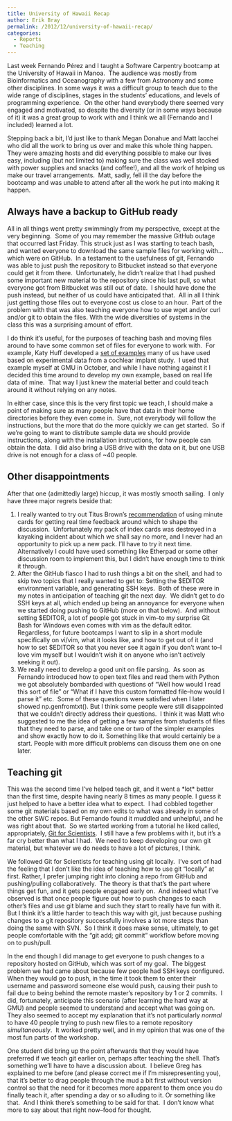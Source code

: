 ```yaml
---
title: University of Hawaii Recap
author: Erik Bray
permalink: /2012/12/university-of-hawaii-recap/
categories:
  - Reports
  - Teaching
---
```

Last week Fernando Pérez and I taught a Software Carpentry bootcamp at the University of Hawaii in Manoa.  The audience was mostly from Bioinformatics and Oceanography with a few from Astronomy and some other disciplines. In some ways it was a difficult group to teach due to the wide range of disciplines, stages in the students&#8217; educations, and levels of programming experience.  On the other hand everybody there seemed very engaged and motivated, so despite the diversity (or in some ways because of it) it was a great group to work with and I think we all (Fernando and I included) learned a lot.

Stepping back a bit, I&#8217;d just like to thank Megan Donahue and Matt Iacchei who did all the work to bring us over and make this whole thing happen.  They were amazing hosts and did everything possible to make our lives easy, including (but not limited to) making sure the class was well stocked with power supplies and snacks (and coffee!), and all the work of helping us make our travel arrangements.  Matt, sadly, fell ill the day before the bootcamp and was unable to attend after all the work he put into making it happen.

## Always have a backup to GitHub ready

All in all things went pretty swimmingly from my perspective, except at the very beginning.  Some of you may remember the massive GitHub outage that occurred last Friday. This struck just as I was starting to teach bash, and wanted everyone to download the same sample files for working with&#8230;which were on GitHub.  In a testament to the usefulness of git, Fernando was able to just push the repository to Bitbucket instead so that everyone could get it from there.  Unfortunately, he didn&#8217;t realize that I had pushed some important new material to the repository since his last pull, so what everyone got from Bitbucket was still out of date.  I should have done the push instead, but neither of us could have anticipated that.  All in all I think just getting those files out to everyone cost us close to an hour.  Part of the problem with that was also teaching everyone how to use wget and/or curl and/or git to obtain the files. With the wide diversities of systems in the class this was a surprising amount of effort.

I do think it&#8217;s useful, for the purposes of teaching bash and moving files around to have some common set of files for everyone to work with.  For example, Katy Huff developed a [set of examples][1] many of us have used based on experimental data from a cochlear implant study.  I used that example myself at GMU in October, and while I have nothing against it I decided this time around to develop my own example, based on real life data of mine.  That way I just knew the material better and could teach around it without relying on any notes.

In either case, since this is the very first topic we teach, I should make a point of making sure as many people have that data in their home directories before they even come in.  Sure, not everybody will follow the instructions, but the more that do the more quickly we can get started.  So if we&#8217;re going to want to distribute sample data we should provide instructions, along with the installation instructions, for how people can obtain the data.  I did also bring a USB drive with the data on it, but one USB drive is not enough for a class of ~40 people.

## Other disappointments

After that one (admittedly large) hiccup, it was mostly smooth sailing.  I only have three major regrets beside that:

1.  I really wanted to try out Titus Brown&#8217;s [recommendation][2] of using minute cards for getting real time feedback around which to shape the discussion.  Unfortunately my pack of index cards was destroyed in a kayaking incident about which we shall say no more, and I never had an opportunity to pick up a new pack. I&#8217;ll have to try it next time. Alternatively I could have used something like Etherpad or some other discussion room to implement this, but I didn&#8217;t have enough time to think it through.
2.  After the GitHub fiasco I had to rush things a bit on the shell, and had to skip two topics that I really wanted to get to: Setting the $EDITOR environment variable, and generating SSH keys.  Both of these were in my notes in anticipation of teaching git the next day.  We didn&#8217;t get to do SSH keys at all, which ended up being an annoyance for everyone when we started doing pushing to GitHub (more on that below).  And without setting $EDITOR, a lot of people got stuck in vim&#8211;to my surprise Git Bash for Windows even comes with vim as the default editor.  Regardless, for future bootcamps I want to slip in a short module specifically on vi/vim, what it looks like, and how to get out of it (and how to set $EDITOR so that you never see it again if you don&#8217;t want to&#8211;I love vim myself but I wouldn&#8217;t wish it on anyone who isn&#8217;t actively seeking it out).
3.  We really need to develop a good unit on file parsing.  As soon as Fernando introduced how to open text files and read them with Python we got absolutely bombarded with questions of &#8220;Well how would I read this sort of file&#8221; or &#8220;What if I have this custom formatted file&#8211;how would I parse it&#8221; etc.  Some of these questions were satisfied when I later showed np.genfromtxt(). But I think some people were still disappointed that we couldn&#8217;t directly address their questions.  I think it was Matt who suggested to me the idea of getting a few samples from students of files that they need to parse, and take one or two of the simpler examples and show exactly how to do it. Something like that would certainly be a start. People with more difficult problems can discuss them one on one later.

## Teaching git

This was the second time I&#8217;ve helped teach git, and it went a \*lot\* better than the first time, despite having nearly 8 times as many people. I guess it just helped to have a better idea what to expect.  I had cobbled together some git materials based on my own edits to what was already in some of the other SWC repos. But Fernando found it muddled and unhelpful, and he was right about that.  So we started working from a tutorial he liked called, appropriately, [Git for Scientists][3].  I still have a few problems with it, but it&#8217;s a far cry better than what I had.  We need to keep developing our own git material, but whatever we do needs to have a lot of pictures, I think.

We followed Git for Scientists for teaching using git locally.  I&#8217;ve sort of had the feeling that I don&#8217;t like the idea of teaching how to use git &#8220;locally&#8221; at first. Rather, I prefer jumping right into cloning a repo from GitHub and pushing/pulling collaboratively.  The theory is that that&#8217;s the part where things get fun, and it gets people engaged early on.  And indeed what I&#8217;ve observed is that once people figure out how to push changes to each other&#8217;s files and use git blame and such they start to really have fun with it.  But I think it&#8217;s a little harder to teach this way with git, just because pushing changes to a git repository successfully involves a lot more steps than doing the same with SVN.  So I think it does make sense, ultimately, to get people comfortable with the &#8220;git add; git commit&#8221; workflow before moving on to push/pull.

In the end though I did manage to get everyone to push changes to a repository hosted on GitHub, which was sort of my goal.  The biggest problem we had came about because few people had SSH keys configured. When they would go to push, in the time it took them to enter their username and password someone else would push, causing their push to fail due to being behind the remote master&#8217;s repository by 1 or 2 commits.  I did, fortunately, anticipate this scenario (after learning the hard way at GMU) and people seemed to understand and accept what was going on.  They also seemed to accept my explanation that it&#8217;s not particularly *normal* to have 40 people trying to push new files to a remote repository *simultaneously*.  It worked pretty well, and in my opinion that was one of the most fun parts of the workshop.

One student did bring up the point afterwards that they would have preferred if we teach git earlier on, perhaps after teaching the shell. That&#8217;s something we&#8217;ll have to have a discussion about.  I believe Greg has explained to me before (and please correct me if I&#8217;m misrepresenting you), that it&#8217;s better to drag people through the mud a bit first without version control so that the need for it becomes more apparent to them once you do finally teach it, after spending a day or so alluding to it. Or something like that.  And I think there&#8217;s something to be said for that.  I don&#8217;t know what more to say about that right now&#8211;food for thought.

 [1]: https://github.com/thehackerwithin/UofCSCBC2012/tree/master/1-Shell
 [2]: http://ivory.idyll.org/blog/2012-scripps-swc-postmortem.html
 [3]: http://nyuccl.org/pages/GitTutorial/

